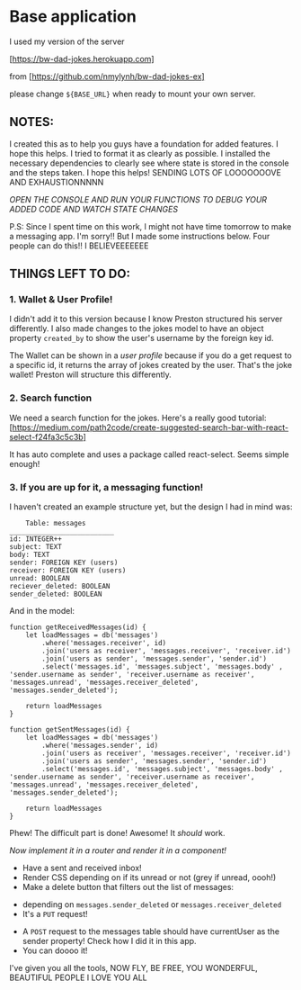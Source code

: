 # Base application

I used my version of the server

[https://bw-dad-jokes.herokuapp.com]

from [https://github.com/nmylynh/bw-dad-jokes-ex]

please change `${BASE_URL}` when ready to mount your own server.

## NOTES:

I created this as to help you guys have a foundation for added features. I hope this helps. I tried to format it as clearly as possible. I installed the necessary dependencies to clearly see where state is stored in the console and the steps taken. I hope this helps! SENDING LOTS OF LOOOOOOOVE AND EXHAUSTIONNNNN

*OPEN THE CONSOLE AND RUN YOUR FUNCTIONS TO DEBUG YOUR ADDED CODE AND WATCH STATE CHANGES*

P.S: Since I spent time on this work, I might not have time tomorrow to make a messaging app. I'm sorry!! But I made some instructions below. Four people can do this!! I BELIEVEEEEEEE

## THINGS LEFT TO DO:

### 1. Wallet & User Profile!

I didn't add it to this version because I know Preston structured his server differently. I also made changes to the jokes model to have an object property `created_by` to show the user's username by the foreign key id.

The Wallet can be shown in a *user profile* because if you do a get request to a specific id, it returns the array of jokes created by the user. That's the joke wallet! Preston will structure this differently.

### 2. Search function 
We need a search function for the jokes. Here's a really good tutorial:
[https://medium.com/path2code/create-suggested-search-bar-with-react-select-f24fa3c5c3b]

It has auto complete and uses a package called react-select. Seems simple enough!

### 3. If you are up for it, a messaging function!

I haven't created an example structure yet, but the design I had in mind was:

        Table: messages      
    __________________________
    id: INTEGER++
    subject: TEXT
    body: TEXT
    sender: FOREIGN KEY (users)
    receiver: FOREIGN KEY (users)
    unread: BOOLEAN
    reciever_deleted: BOOLEAN
    sender_deleted: BOOLEAN

And in the model:

    function getReceivedMessages(id) {
        let loadMessages = db('messages')
            .where('messages.receiver', id)
            .join('users as receiver', 'messages.receiver', 'receiver.id')
            .join('users as sender', 'messages.sender', 'sender.id')
            .select('messages.id', 'messages.subject', 'messages.body' , 'sender.username as sender', 'receiver.username as receiver', 'messages.unread', 'messages.receiver_deleted', 'messages.sender_deleted'); 
        
        return loadMessages
    }

    function getSentMessages(id) {
        let loadMessages = db('messages')
            .where('messages.sender', id)
            .join('users as receiver', 'messages.receiver', 'receiver.id')
            .join('users as sender', 'messages.sender', 'sender.id')
            .select('messages.id', 'messages.subject', 'messages.body' , 'sender.username as sender', 'receiver.username as receiver', 'messages.unread', 'messages.receiver_deleted', 'messages.sender_deleted'); 

        return loadMessages
    }

Phew! The difficult part is done! Awesome! It _should_ work.

*Now implement it in a router and render it in a component!*

- Have a sent and received inbox!
- Render CSS depending on if its unread or not (grey if unread, oooh!)
- Make a delete button that filters out the list of messages:
 * depending on `messages.sender_deleted` or `messages.receiver_deleted`
 * It's a `PUT` request!
- A `POST` request to the messages table should have currentUser as the sender property! Check how I did it in this app.
- You can doooo it!


I've given you all the tools, NOW FLY, BE FREE, YOU WONDERFUL, BEAUTIFUL PEOPLE I LOVE YOU ALL

